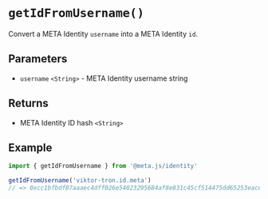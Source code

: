 # `getIdFromUsername()`

Convert a META Identity `username` into a META Identity `id`.

## Parameters

- `username` `<String>` - META Identity username string

## Returns

- META Identity ID hash `<String>`

## Example

```js
import { getIdFromUsername } from '@meta.js/identity'

getIdFromUsername('viktor-tron.id.meta')
// => 0xcc1bfbdf07aaaec4dff026e54023295684af8e831c45cf514475dd65253eaced
```
